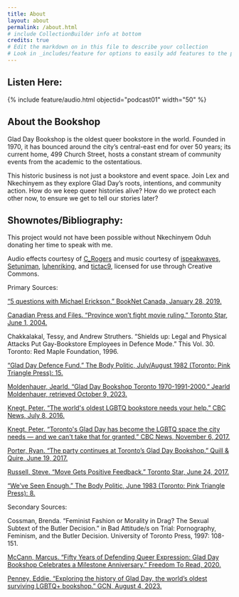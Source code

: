 ```yaml
---
title: About
layout: about
permalink: /about.html
# include CollectionBuilder info at bottom
credits: true
# Edit the markdown on in this file to describe your collection
# Look in _includes/feature for options to easily add features to the page
---
```

## Listen Here:
{% include feature/audio.html objectid="podcast01" width="50" %}
## About the Bookshop
Glad Day Bookshop is the oldest queer bookstore in the world. Founded in 1970, it has bounced around the city’s central-east end for over 50 years; its current home, 499 Church Street, hosts a constant stream of community events from the academic to the ostentatious.

This historic business is not just a bookstore and event space. Join Lex and Nkechinyem as they explore Glad Day’s roots, intentions, and community action. How do we keep queer histories alive? How do we protect each other now, to ensure we get to tell our stories later?

## Shownotes/Bibliography:
This project would not have been possible without Nkechinyem Oduh donating her time to speak with me.

Audio effects courtesy of [C_Rogers](https://freesound.org/people/C_Rogers/sounds/453074/) and music courtesy of [ispeakwaves](https://freesound.org/people/ispeakwaves/sounds/455514/), [Setuniman](https://freesound.org/people/Setuniman/sounds/424669/), [luhenriking](https://freesound.org/people/luhenriking/sounds/435923/), and [tictac9](https://freesound.org/people/tictac9/sounds/517057/), licensed for use through Creative Commons.

Primary Sources:

[“5 questions with Michael Erickson,” BookNet Canada, January 28, 2019.](https://www.booknetcanada.ca/blog/2019/1/28/5-questions-with-michael-erickson#:~:text=%22In%202012%2C%20a%20group%20of,his%20favourite%20bookselling%20war%20story)

[Canadian Press and Files. “Province won’t fight movie ruling.” Toronto Star, June 1, 2004.](https://ezproxy.library.yorku.ca/login?url=https://www.proquest.com/historical-newspapers/page-c5/docview/1348415239/se-2)

Chakkalakal, Tessy, and Andrew Struthers. “Shields up: Legal and Physical Attacks Put 
Gay-Bookstore Employees in Defence Mode.” This Vol. 30. Toronto: Red Maple Foundation, 1996.

[“Glad Day Defence Fund.” The Body Politic, July/August 1982 (Toronto: Pink Triangle Press): 
15.](https://collections.arquives.ca/link/ia_bodypolitic85toro)

[Moldenhauer, Jearld. “Glad Day Bookshop Toronto 1970-1991-2000.” Jearld Moldenhauer, 
retrieved October 9, 2023.](http://www.jearldmoldenhauer.com/canadian-gay-movement/glad-day-bookshop-toronto)

[Knegt, Peter. “The world's oldest LGBTQ bookstore needs your help.” CBC News, July 8, 2016.](https://www.cbc.ca/arts/the-world-s-oldest-lgbtq-bookstore-needs-your-help-1.3670736)

[Knegt, Peter. “Toronto's Glad Day has become the LGBTQ space the city needs — and we can't 
take that for granted.” CBC News, November 6, 2017.](https://www.cbc.ca/arts/toronto-s-glad-day-has-become-the-lgbtq-space-the-city-needs-and-we-can-t-take-that-for-granted-1.4389919)

[Porter, Ryan. “The party continues at Toronto’s Glad Day Bookshop.” Quill & Quire, June 19, 
2017.](https://quillandquire.com/omni/the-party-continues-at-torontos-glad-day-bookshop/)

[Russell, Steve. “Move Gets Positive Feedback.” Toronto Star, June 24, 2017.](https://ezproxy.library.yorku.ca/login?url=https://www.proquest.com/historical-newspapers/june-24-2017-page-e14/docview/2030907489/se-2.)

[“We’ve Seen Enough.” The Body Politic, June 1983 (Toronto: Pink Triangle Press): 8.](https://collections.arquives.ca/link/ia_bodypolitic94toro.)

Secondary Sources:

Cossman, Brenda. “Feminist Fashion or Morality in Drag? The Sexual Subtext of the Butler 
Decision.” in Bad Attitude/s on Trial: Pornography, Feminism, and the Butler Decision. University of Toronto Press, 1997: 108-151.

[McCann, Marcus. “Fifty Years of Defending Queer Expression: Glad Day Bookshop Celebrates 
a Milestone Anniversary.” Freedom To Read, 2020.](https://www.freedomtoread.ca/articles/fifty-years-of-defending-queer-expression/.)

[Penney, Eddie. “Exploring the history of Glad Day, the world’s oldest surviving LGBTQ+ 
bookshop.” GCN, August 4, 2023.](https://gcn.ie/glad-day-lgbtq-bookshop/.)
